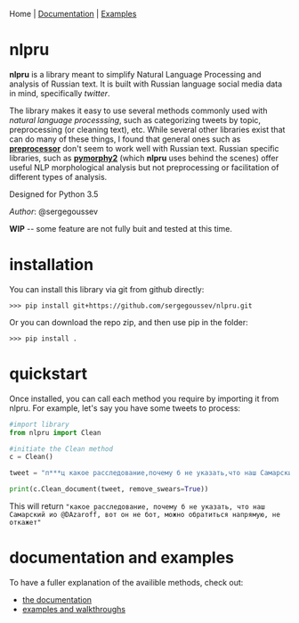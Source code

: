Home | [Documentation](docs/README.md) | [Examples](examples/README.md)

# nlpru

**nlpru** is a library meant to simplify Natural Language Processing and analysis of Russian text. It is built with Russian language social media data in mind, specifically *twitter*.

The library makes it easy to use several methods commonly used with *natural language processsing*, such as categorizing tweets by topic, preprocessing (or cleaning text), etc. While several other libraries exist that can do many of these things, I found that general ones such as [**preprocessor**](https://github.com/s/preprocessor) don't seem to work well with Russian text. Russian specific libraries, such as [**pymorphy2**](https://github.com/kmike/pymorphy2) (which **nlpru** uses behind the scenes) offer useful NLP morphological analysis but not preprocessing or facilitation of different types of analysis.

Designed for Python 3.5

*Author*: @sergegoussev

**WIP** -- some feature are not fully buit and tested at this time.

# installation

You can install this library via git from github directly: 

    >>> pip install git+https://github.com/sergegoussev/nlpru.git

Or you can download the repo zip, and then use pip in the folder:

    >>> pip install .

# quickstart

Once installed, you can call each method you require by importing it from nlpru. For example, let's say you have some tweets to process:

```python
#import library
from nlpru import Clean

#initiate the Clean method
c = Clean()

tweet = "п***ц какое расследование,почему б не указать,что наш Самарский ио @D_Azaroff ,вот он не бот,можно обратиться напрямую,не откажет )))"

print(c.Clean_document(tweet, remove_swears=True))
```

This will return 
`"какое расследование, почему б не указать, что наш Самарский ио @DAzaroff, вот он не бот, можно обратиться напрямую, не откажет"`

# documentation and examples

To have a fuller explanation of the availible methods, check out:
* [the documentation](docs/README.md)
* [examples and walkthroughs](examples/README.md)